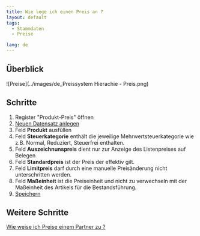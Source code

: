 ```yaml
---
title: Wie lege ich einen Preis an ?
layout: default
tags:
  - Stammdaten
  - Preise

lang: de
---
```

## Überblick

![Preise](../images/de_Preissystem Hierachie - Preis.png)

## Schritte

1. Register "Produkt-Preis" öffnen 
1. [Neuen Datensatz anlegen](Wie_lege_ich_einen_neuen_datensatz_an)
1. Feld **Produkt** ausfüllen
1. Feld **Steuerkategorie** enthält die jeweilige Mehrwertsteuerkategorie wie z.B. Normal, Reduziert, Steuerfrei enthalten.
1. Feld **Auszeichnunspreis** dient nur zur Anzeige des Listenpreises auf Belegen
1. Feld **Standardpreis** ist der Preis der effektiv gilt.
1. Feld **Limitpreis** darf durch eine manuelle Preisänderung nicht unterschritten werden.
1. Feld **Maßeinheit** ist die Preiseinheit und nicht zu verwechseln mit der Maßeinheit des Artikels für die Bestandsführung.
1. [Speichern](Wie_lege_ich_einen_neuen_datensatz_an)

## Weitere Schritte

[Wie weise ich Preise einem Partner zu ?](Wie_weise_ich_Preise_einem_Partner_zu)
